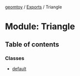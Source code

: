 [geomtoy](../README.md) / [Exports](../modules.md) / Triangle

# Module: Triangle

## Table of contents

### Classes

- [default](../classes/Triangle.default.md)
